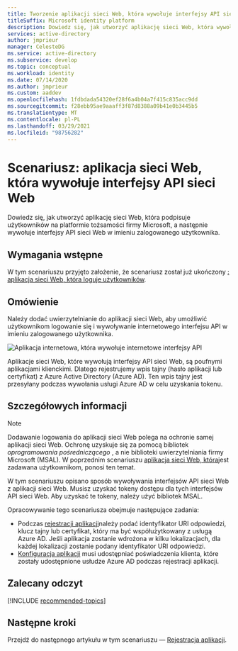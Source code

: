 ```yaml
---
title: Tworzenie aplikacji sieci Web, która wywołuje interfejsy API sieci Web | Azure
titleSuffix: Microsoft identity platform
description: Dowiedz się, jak utworzyć aplikację sieci Web, która wywołuje interfejsy API sieci Web (omówienie)
services: active-directory
author: jmprieur
manager: CelesteDG
ms.service: active-directory
ms.subservice: develop
ms.topic: conceptual
ms.workload: identity
ms.date: 07/14/2020
ms.author: jmprieur
ms.custom: aaddev
ms.openlocfilehash: 1fdbdada54320ef28f6a4b04a7f415c835acc9dd
ms.sourcegitcommit: f28ebb95ae9aaaff3f87d8388a09b41e0b3445b5
ms.translationtype: MT
ms.contentlocale: pl-PL
ms.lasthandoff: 03/29/2021
ms.locfileid: "98756282"
---
```

# <a name="scenario-a-web-app-that-calls-web-apis"></a>Scenariusz: aplikacja sieci Web, która wywołuje interfejsy API sieci Web

Dowiedz się, jak utworzyć aplikację sieci Web, która podpisuje użytkowników na platformie tożsamości firmy Microsoft, a następnie wywołuje interfejsy API sieci Web w imieniu zalogowanego użytkownika.

## <a name="prerequisites"></a>Wymagania wstępne

W tym scenariuszu przyjęto założenie, że scenariusz został już ukończony [: aplikacja sieci Web, która loguje użytkowników](scenario-web-app-sign-user-overview.md).

## <a name="overview"></a>Omówienie

Należy dodać uwierzytelnianie do aplikacji sieci Web, aby umożliwić użytkownikom logowanie się i wywoływanie internetowego interfejsu API w imieniu zalogowanego użytkownika.

![Aplikacja internetowa, która wywołuje internetowe interfejsy API](./media/scenario-webapp/web-app.svg)

Aplikacje sieci Web, które wywołują interfejsy API sieci Web, są poufnymi aplikacjami klienckimi.
Dlatego rejestrujemy wpis tajny (hasło aplikacji lub certyfikat) z Azure Active Directory (Azure AD). Ten wpis tajny jest przesyłany podczas wywołania usługi Azure AD w celu uzyskania tokenu.

## <a name="specifics"></a>Szczegółowych informacji

> [!NOTE]
> Dodawanie logowania do aplikacji sieci Web polega na ochronie samej aplikacji sieci Web. Ochronę uzyskuje się za pomocą bibliotek *oprogramowania pośredniczącego* , a nie biblioteki uwierzytelniania firmy Microsoft (MSAL). W poprzednim scenariuszu [aplikacja sieci Web, która](scenario-web-app-sign-user-overview.md)jest zadawana użytkownikom, ponosi ten temat.
>
> W tym scenariuszu opisano sposób wywoływania interfejsów API sieci Web z aplikacji sieci Web. Musisz uzyskać tokeny dostępu dla tych interfejsów API sieci Web. Aby uzyskać te tokeny, należy użyć bibliotek MSAL.

Opracowywanie tego scenariusza obejmuje następujące zadania:

- Podczas [rejestracji aplikacji](scenario-web-app-call-api-app-registration.md)należy podać identyfikator URI odpowiedzi, klucz tajny lub certyfikat, który ma być współużytkowany z usługą Azure AD. Jeśli aplikacja zostanie wdrożona w kilku lokalizacjach, dla każdej lokalizacji zostanie podany identyfikator URI odpowiedzi.
- [Konfiguracja aplikacji](scenario-web-app-call-api-app-configuration.md) musi udostępniać poświadczenia klienta, które zostały udostępnione usłudze Azure AD podczas rejestracji aplikacji.

## <a name="recommended-reading"></a>Zalecany odczyt

[!INCLUDE [recommended-topics](../../../includes/active-directory-develop-scenarios-prerequisites.md)]

## <a name="next-steps"></a>Następne kroki

Przejdź do następnego artykułu w tym scenariuszu — [Rejestracja aplikacji](scenario-web-app-call-api-app-registration.md).